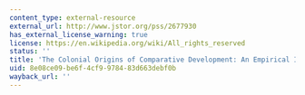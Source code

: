 ```yaml
---
content_type: external-resource
external_url: http://www.jstor.org/pss/2677930
has_external_license_warning: true
license: https://en.wikipedia.org/wiki/All_rights_reserved
status: ''
title: 'The Colonial Origins of Comparative Development: An Empirical Investigation.'
uid: 8e08ce09-be6f-4cf9-9784-83d663debf0b
wayback_url: ''
---
```

